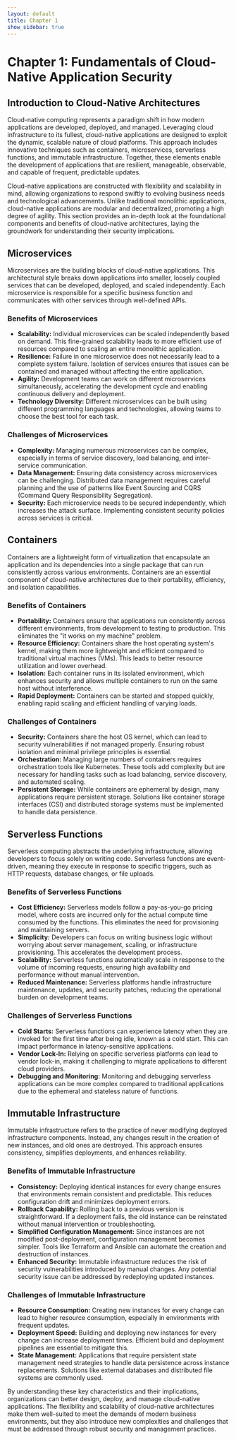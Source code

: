 ```yaml
---
layout: default
title: Chapter 1
show_sidebar: true
---
```


# Chapter 1: Fundamentals of Cloud-Native Application Security

## Introduction to Cloud-Native Architectures

Cloud-native computing represents a paradigm shift in how modern applications are developed, deployed, and managed. Leveraging cloud infrastructure to its fullest, cloud-native applications are designed to exploit the dynamic, scalable nature of cloud platforms. This approach includes innovative techniques such as containers, microservices, serverless functions, and immutable infrastructure. Together, these elements enable the development of applications that are resilient, manageable, observable, and capable of frequent, predictable updates.

Cloud-native applications are constructed with flexibility and scalability in mind, allowing organizations to respond swiftly to evolving business needs and technological advancements. Unlike traditional monolithic applications, cloud-native applications are modular and decentralized, promoting a high degree of agility. This section provides an in-depth look at the foundational components and benefits of cloud-native architectures, laying the groundwork for understanding their security implications.

## Microservices

Microservices are the building blocks of cloud-native applications. This architectural style breaks down applications into smaller, loosely coupled services that can be developed, deployed, and scaled independently. Each microservice is responsible for a specific business function and communicates with other services through well-defined APIs.

### Benefits of Microservices

- **Scalability:** Individual microservices can be scaled independently based on demand. This fine-grained scalability leads to more efficient use of resources compared to scaling an entire monolithic application.
- **Resilience:** Failure in one microservice does not necessarily lead to a complete system failure. Isolation of services ensures that issues can be contained and managed without affecting the entire application.
- **Agility:** Development teams can work on different microservices simultaneously, accelerating the development cycle and enabling continuous delivery and deployment.
- **Technology Diversity:** Different microservices can be built using different programming languages and technologies, allowing teams to choose the best tool for each task.

### Challenges of Microservices

- **Complexity:** Managing numerous microservices can be complex, especially in terms of service discovery, load balancing, and inter-service communication.
- **Data Management:** Ensuring data consistency across microservices can be challenging. Distributed data management requires careful planning and the use of patterns like Event Sourcing and CQRS (Command Query Responsibility Segregation).
- **Security:** Each microservice needs to be secured independently, which increases the attack surface. Implementing consistent security policies across services is critical.

## Containers

Containers are a lightweight form of virtualization that encapsulate an application and its dependencies into a single package that can run consistently across various environments. Containers are an essential component of cloud-native architectures due to their portability, efficiency, and isolation capabilities.

### Benefits of Containers

- **Portability:** Containers ensure that applications run consistently across different environments, from development to testing to production. This eliminates the "it works on my machine" problem.
- **Resource Efficiency:** Containers share the host operating system's kernel, making them more lightweight and efficient compared to traditional virtual machines (VMs). This leads to better resource utilization and lower overhead.
- **Isolation:** Each container runs in its isolated environment, which enhances security and allows multiple containers to run on the same host without interference.
- **Rapid Deployment:** Containers can be started and stopped quickly, enabling rapid scaling and efficient handling of varying loads.

### Challenges of Containers

- **Security:** Containers share the host OS kernel, which can lead to security vulnerabilities if not managed properly. Ensuring robust isolation and minimal privilege principles is essential.
- **Orchestration:** Managing large numbers of containers requires orchestration tools like Kubernetes. These tools add complexity but are necessary for handling tasks such as load balancing, service discovery, and automated scaling.
- **Persistent Storage:** While containers are ephemeral by design, many applications require persistent storage. Solutions like container storage interfaces (CSI) and distributed storage systems must be implemented to handle data persistence.

## Serverless Functions

Serverless computing abstracts the underlying infrastructure, allowing developers to focus solely on writing code. Serverless functions are event-driven, meaning they execute in response to specific triggers, such as HTTP requests, database changes, or file uploads.

### Benefits of Serverless Functions

- **Cost Efficiency:** Serverless models follow a pay-as-you-go pricing model, where costs are incurred only for the actual compute time consumed by the functions. This eliminates the need for provisioning and maintaining servers.
- **Simplicity:** Developers can focus on writing business logic without worrying about server management, scaling, or infrastructure provisioning. This accelerates the development process.
- **Scalability:** Serverless functions automatically scale in response to the volume of incoming requests, ensuring high availability and performance without manual intervention.
- **Reduced Maintenance:** Serverless platforms handle infrastructure maintenance, updates, and security patches, reducing the operational burden on development teams.

### Challenges of Serverless Functions

- **Cold Starts:** Serverless functions can experience latency when they are invoked for the first time after being idle, known as a cold start. This can impact performance in latency-sensitive applications.
- **Vendor Lock-In:** Relying on specific serverless platforms can lead to vendor lock-in, making it challenging to migrate applications to different cloud providers.
- **Debugging and Monitoring:** Monitoring and debugging serverless applications can be more complex compared to traditional applications due to the ephemeral and stateless nature of functions.

## Immutable Infrastructure

Immutable infrastructure refers to the practice of never modifying deployed infrastructure components. Instead, any changes result in the creation of new instances, and old ones are destroyed. This approach ensures consistency, simplifies deployments, and enhances reliability.

### Benefits of Immutable Infrastructure

- **Consistency:** Deploying identical instances for every change ensures that environments remain consistent and predictable. This reduces configuration drift and minimizes deployment errors.
- **Rollback Capability:** Rolling back to a previous version is straightforward. If a deployment fails, the old instance can be reinstated without manual intervention or troubleshooting.
- **Simplified Configuration Management:** Since instances are not modified post-deployment, configuration management becomes simpler. Tools like Terraform and Ansible can automate the creation and destruction of instances.
- **Enhanced Security:** Immutable infrastructure reduces the risk of security vulnerabilities introduced by manual changes. Any potential security issue can be addressed by redeploying updated instances.

### Challenges of Immutable Infrastructure

- **Resource Consumption:** Creating new instances for every change can lead to higher resource consumption, especially in environments with frequent updates.
- **Deployment Speed:** Building and deploying new instances for every change can increase deployment times. Efficient build and deployment pipelines are essential to mitigate this.
- **State Management:** Applications that require persistent state management need strategies to handle data persistence across instance replacements. Solutions like external databases and distributed file systems are commonly used.

By understanding these key characteristics and their implications, organizations can better design, deploy, and manage cloud-native applications. The flexibility and scalability of cloud-native architectures make them well-suited to meet the demands of modern business environments, but they also introduce new complexities and challenges that must be addressed through robust security and management practices.
